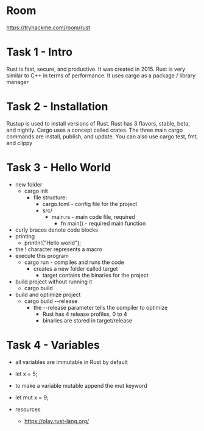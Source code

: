 # Room
https://tryhackme.com/room/rust

# Task 1 - Intro
Rust is fast, secure, and productive. It was created in 2015.  Rust is very similar to C++ in terms of performance.  It uses cargo as a package / library manager

# Task 2 - Installation
Rustup is used to install versions of Rust.  Rust has 3 flavors, stable, beta, and nightly.  Cargo uses a concept called crates.  The three main cargo commands are install, publish, and update.  You can also use cargo test, fmt, and clippy

# Task 3 - Hello World
* new folder
  * cargo init
    * file structure:
      * cargo.toml - config file for the project
      * src/
        * main.rs - main code file, required
          * fn main() - required main function
* curly braces denote code blocks
* printing
  * println!("Hello world");
* the ! character represents a macro
* execute this program
  * cargo run - compiles and runs the code
    * creates a new folder called target
      * target contains the binaries for the project
* build project without running it
  * cargo build
* build and optimize project
  * cargo build --release
    * the --release parameter tells the compiler to optimize
      * Rust has 4 release profiles, 0 to 4
      * binaries are stored in target/release

# Task 4 - Variables
* all variables are immutable in Rust by default
* let x = 5;
* to make a variable mutable append the mut keyword
* let mut x = 9;

* resources
  * https://play.rust-lang.org/